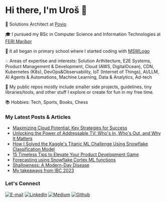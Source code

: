 <h1>Hi there, I'm Uroš 👋</h1>

💼 Solutions Architect at <a href="https://povio.com"  target="_blank">Povio</a>

🎓 I pursued my BSc in Computer Science and Information Technologies at <a href="https://feri.um.si/en/" target="_blank">FERI Maribor</a>

🐢 It all began in primary school where I started coding with <a href="https://mswlogo.en.softonic.com/" target="_blank">MSWLogo</a>

💡 Areas of expertise and interests: Solution Arthitecture, E2E Systems, Product Management & Development, Cloud (AWS, DigitalOcean), CDN, Kubernetes (K8s), DevOps&Observability, IoT (Internet of Things), AI/LLM, AI Agents & Automations, Machine Learning, Data & Analytics, Ad-tech

👾 My public repos mostly include smaller side projects, guidelines, tiny libraries/tools, and other stuff I explore or create for fun in my free time.

📚 Hobbies: Tech, Sports, Books, Chess 

<h3>My Latest Posts & Articles</h3>
<ul>
<li><a href="https://povio.com/blog/maximizing-cloud-potential-key-strategies-for-success" target="_blank">Maximizing Cloud Potential: Key Strategies for Success</a></li>
<li><a href="https://www.linkedin.com/posts/zizekuros_hte-infokom-tv-activity-7260607747535110144-JDLc?utm_source=share&utm_medium=member_desktop" target="_blank">Unlocking the Power of Addressable TV: Who's In, Who's Out, and Why It Matters</a></li>
<li><a href="https://medium.com/@zizek.uros/how-i-solved-the-kaggles-titanic-ml-challenge-using-snowflake-classification-model-5e249563a79e" target="_blank">How I Solved the Kaggle's Titanic ML Challenge Using Snowflake Classification Model</a></li>
<li><a href="https://medium.com/@zizek.uros/15-timeless-tips-to-elevate-your-product-development-game-a55e5c1ba78f" target="_blank">15 Timeless Tips to Elevate Your Product Development Game</a></li>
<li><a href="https://www.linkedin.com/posts/zizekuros_machinelearning-snowflake-cortex-activity-7184627130700283904-96FY?utm_source=share&utm_medium=member_desktop" target="_blank">Forecasting using Snowflake Cortex ML functions</a></li>
<li><a href="https://medium.com/@zizek.uros/shallowness-a-modern-day-disease-f444312d536d" target="_blank">Shallowness: A Modern-Day Disease</a></li>
<li><a href="https://www.linkedin.com/posts/zizekuros_ibc-2023-my-takeaways-uro%C5%A1-%C5%BEi%C5%BEek-activity-7109898934688333824-mUda" target="_blank">My takeaways from IBC 2023</a></li>
</ul>
<h3>Let's Connect</h3>
<p><a href="mailto:zizek.uros@gmail.com" target="_blank"><img alt="E-mail" src="https://img.shields.io/badge/mail-D14836?&style=for-the-badge&logo=gmail&logoColor=white&labelColor=black&color=black" /></a> <a href="https://www.linkedin.com/in/zizekuros" target="_blank"><img alt="LinkedIn" src="https://img.shields.io/badge/linkedin-%230077B5.svg?&style=for-the-badge&logo=linkedin&logoColor=white&labelColor=black&color=black" /></a> <a href="https://medium.com/@zizek.uros" target="_blank"><img alt="Medium" src="https://img.shields.io/badge/medium-%2312100E.svg?&style=for-the-badge&logo=medium&logoColor=white&labelColor=black&color=black" /></a> <a href="https://github.com/zizekuros" target="_blank"><img alt="Github" src="https://img.shields.io/badge/GitHub-%2312100E.svg?&style=for-the-badge&logo=Github&logoColor=white&labelColor=black" /></a></p>

